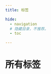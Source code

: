 ```yaml
---
title: 标签

hide:
  - navigation
  # 隐藏目录，不推荐。
  - toc 

---
```


# 所有标签

<!-- 响应 Material for MkDocs 版本更新所做的更改 -->
<!-- 从 v9.6.0 版本开始，此设置已弃用，因为此版本对标签插件进行了彻底重写，使其比上一版本功能强大得多。现在，标签列表可以在任何页面上使用。 -->

<!-- material/tags -->
